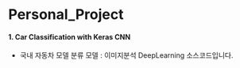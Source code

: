 # Personal_Project
#### 1. Car Classification with Keras CNN
- 국내 자동차 모델 분류 모델 : 이미지분석 DeepLearning 소스코드입니다.

